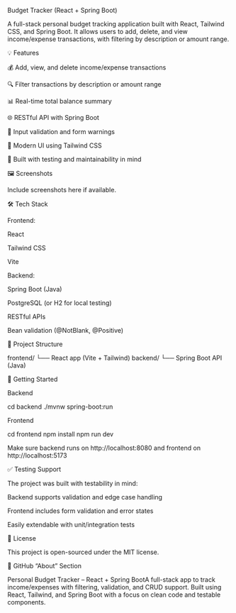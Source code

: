 Budget Tracker (React + Spring Boot)

A full-stack personal budget tracking application built with React, Tailwind CSS, and Spring Boot. It allows users to add, delete, and view income/expense transactions, with filtering by description or amount range.

💡 Features

💰 Add, view, and delete income/expense transactions

🔍 Filter transactions by description or amount range

📊 Real-time total balance summary

🌐 RESTful API with Spring Boot

🧰 Input validation and form warnings

🎨 Modern UI using Tailwind CSS

🧰 Built with testing and maintainability in mind

🖼️ Screenshots

Include screenshots here if available.

🛠️ Tech Stack

Frontend:

React

Tailwind CSS

Vite

Backend:

Spring Boot (Java)

PostgreSQL (or H2 for local testing)

RESTful APIs

Bean validation (@NotBlank, @Positive)

📁 Project Structure

frontend/
  └── React app (Vite + Tailwind)
backend/
  └── Spring Boot API (Java)

🚀 Getting Started

Backend

cd backend
./mvnw spring-boot:run

Frontend

cd frontend
npm install
npm run dev

Make sure backend runs on http://localhost:8080 and frontend on http://localhost:5173

✅ Testing Support

The project was built with testability in mind:

Backend supports validation and edge case handling

Frontend includes form validation and error states

Easily extendable with unit/integration tests

📜 License

This project is open-sourced under the MIT license.

🔹 GitHub “About” Section

Personal Budget Tracker – React + Spring BootA full-stack app to track income/expenses with filtering, validation, and CRUD support. Built using React, Tailwind, and Spring Boot with a focus on clean code and testable components.

